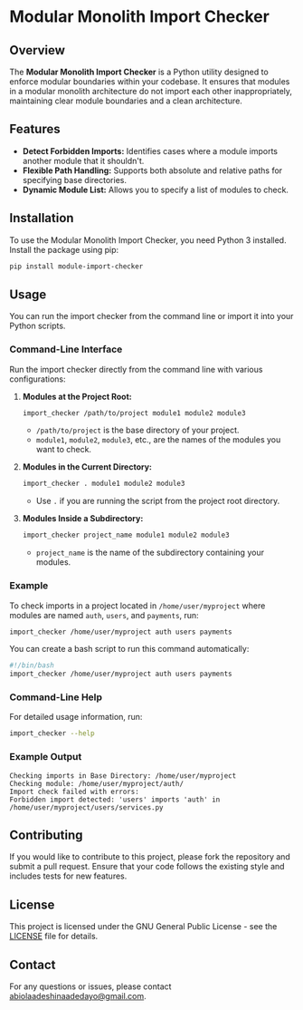 # Modular Monolith Import Checker

## Overview

The **Modular Monolith Import Checker** is a Python utility designed to enforce modular boundaries within your codebase. It ensures that modules in a modular monolith architecture do not import each other inappropriately, maintaining clear module boundaries and a clean architecture.

## Features

- **Detect Forbidden Imports:** Identifies cases where a module imports another module that it shouldn't.
- **Flexible Path Handling:** Supports both absolute and relative paths for specifying base directories.
- **Dynamic Module List:** Allows you to specify a list of modules to check.

## Installation

To use the Modular Monolith Import Checker, you need Python 3 installed. Install the package using pip:

```bash
pip install module-import-checker
```

## Usage

You can run the import checker from the command line or import it into your Python scripts.

### Command-Line Interface

Run the import checker directly from the command line with various configurations:

1. **Modules at the Project Root:**

   ```bash
   import_checker /path/to/project module1 module2 module3
   ```

   - `/path/to/project` is the base directory of your project.
   - `module1`, `module2`, `module3`, etc., are the names of the modules you want to check.

2. **Modules in the Current Directory:**

   ```bash
   import_checker . module1 module2 module3
   ```

   - Use `.` if you are running the script from the project root directory.

3. **Modules Inside a Subdirectory:**

   ```bash
   import_checker project_name module1 module2 module3
   ```

   - `project_name` is the name of the subdirectory containing your modules.

### Example

To check imports in a project located in `/home/user/myproject` where modules are named `auth`, `users`, and `payments`, run:

```bash
import_checker /home/user/myproject auth users payments
```

You can create a bash script to run this command automatically:

```bash
#!/bin/bash
import_checker /home/user/myproject auth users payments
```

### Command-Line Help

For detailed usage information, run:

```bash
import_checker --help
```

### Example Output

```text
Checking imports in Base Directory: /home/user/myproject
Checking module: /home/user/myproject/auth/
Import check failed with errors:
Forbidden import detected: 'users' imports 'auth' in /home/user/myproject/users/services.py
```

## Contributing

If you would like to contribute to this project, please fork the repository and submit a pull request. Ensure that your code follows the existing style and includes tests for new features.

## License

This project is licensed under the GNU General Public License - see the [LICENSE](LICENSE) file for details.

## Contact

For any questions or issues, please contact [abiolaadeshinaadedayo@gmail.com](mailto:abiolaadeshinaadedayo@gmail.com).
